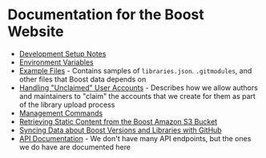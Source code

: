 # Documentation for the Boost Website

- [Development Setup Notes](./development_setup_notes.md)
- [Environment Variables](./env_vars.md)
- [Example Files](./examples/README.md) - Contains samples of `libraries.json`. `.gitmodules`, and other files that Boost data depends on
- [Handling "Unclaimed" User Accounts](./unclaimed_user_accounts.md) - Describes how we allow authors and maintainers to "claim" the accounts that we create for them as part of the library upload process
- [Management Commands](./commands.md)
- [Retrieving Static Content from the Boost Amazon S3 Bucket](./static_content.md)
- [Syncing Data about Boost Versions and Libraries with GitHub](./syncing_data_with_github.md)
- [API Documentation](./api.md) - We don't have many API endpoints, but the ones we do have are documented here
